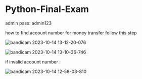 # Python-Final-Exam
admin pass: admin123

how to find account number for money transfer 
follow this step

![bandicam 2023-10-14 13-12-20-076](https://github.com/mdalauddin45/Python-Final-Exam/assets/92620825/736346f1-5888-4202-b5c6-8f577afec926)




![bandicam 2023-10-14 13-10-36-746](https://github.com/mdalauddin45/Python-Final-Exam/assets/92620825/8db3ae77-7d34-4379-b393-f82567a345a5)


if invalid account number :

![bandicam 2023-10-14 12-58-03-810](https://github.com/mdalauddin45/Python-Final-Exam/assets/92620825/97fc2cfc-d77c-4117-8f27-372e6de93966)
